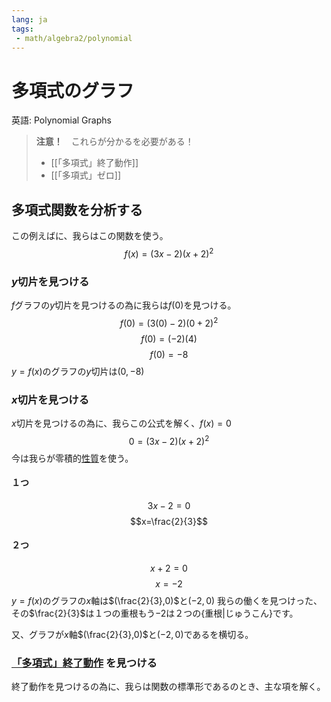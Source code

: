 ```yaml
---
lang: ja
tags:
 - math/algebra2/polynomial
---
```

# 多項式のグラフ
英語: Polynomial Graphs

> **注意！**　これらが分かるを必要がある！
>  - [[「多項式」終了動作]]
>  - [[「多項式」ゼロ]]

## 多項式関数を分析する
この例えばに、我らはこの関数を使う。
$$f(x)=(3x-2)(x+2)^2$$
### $y$切片を見つける
$f$グラフの$y$切片を見つけるの為に我らは$f(0)$を見つける。
$$
f(0)=(3(0)-2)(0+2)^2
$$
$$
f(0)=(-2)(4)
$$
$$
f(0)=-8
$$
$y=f(x)$のグラフの$y$切片は$(0,-8)$
### $x$切片を見つける
$x$切片を見つけるの為に、我らこの公式を解く、$f(x)=0$
$$
0=(3x-2)(x+2)^2
$$
今は我らが零積的[性質]()を使う。
#### １つ
$$3x-2=0$$
$$x=\frac{2}{3}$$
#### ２つ
$$x+2=0$$
$$x=-2$$
$y=f(x)$のグラフの$x$軸は$(\frac{2}{3},0)$と$(-2,0)$
我らの働くを見つけった、その$\frac{2}{3}$は１つの重根もう$-2$は２つの{重根|じゅうこん}です。

又、グラフが$x$軸$(\frac{2}{3},0)$と$(-2,0)$であるを横切る。

### [「多項式」終了動作](「多項式」終了動作.md) を見つける
終了動作を見つけるの為に、我らは関数の標準形であるのとき、主な項を解く。